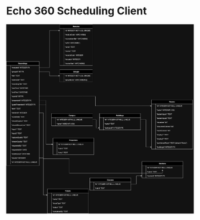 # Echo 360 Scheduling Client

![ERD](https://github.com/twentynineteen/echo-client/blob/backend/lectures-ERD.drawio.png "ERD")
